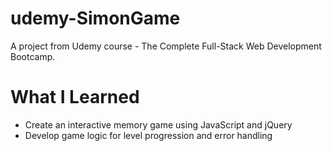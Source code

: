 # udemy-SimonGame

A project from Udemy course - The Complete Full-Stack Web Development Bootcamp.


# What I Learned
* Create an interactive memory game using JavaScript and jQuery
* Develop game logic for level progression and error handling